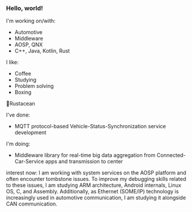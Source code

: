 ### Hello, world!

I'm working on/with:
- Automotive
- Middleware
- AOSP, QNX
- C++, Java, Kotlin, Rust

I like:
- Coffee
- Studying
- Problem solving
- Boxing

🦀Rustacean

I've done:
- MQTT protocol-based Vehicle-Status-Synchronization service development

I'm doing:
- Middleware library for real-time big data aggregation from Connected-Car-Service apps and transmission to center

interest now:
I am working with system services on the AOSP platform and often encounter tombstone issues.
To improve my debugging skills related to these issues, I am studying ARM architecture, Android internals, Linux OS, C, and Assembly.
Additionally, as Ethernet (SOME/IP) technology is increasingly used in automotive communication, I am studying it alongside CAN communication.
